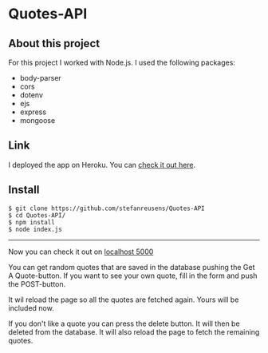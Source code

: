 # Quotes-API

## About this project

For this project I worked with Node.js.
I used the following packages:

- body-parser
- cors
- dotenv
- ejs
- express
- mongoose
  
## Link
I deployed the app on Heroku. You can [check it out here](https://becode-quotes-api-exercise.herokuapp.com/).

## Install
    $ git clone https://github.com/stefanreusens/Quotes-API
    $ cd Quotes-API/
    $ npm install
    $ node index.js

---

Now you can check it out on [localhost 5000](http://localhost:5000/)

You can get random quotes that are saved in the database pushing the Get A Quote-button.
If you want to see your own quote, fill in the form and push the POST-button.

It wil reload the page so all the quotes are fetched again. Yours will be included now.

If you don't like a quote you can press the delete button. It will then be deleted from the database. It will also reload the page to fetch the remaining quotes.